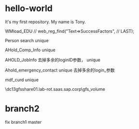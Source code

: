 # hello-world
It's my first repository.
My name is Tony.

WMload_EDU
//	web_reg_find("Text=>SuccessFactors", 
//		LAST);

Person search
unique

AHold_Comp_Info
unique

AHOLD_JobInfo
去掉多余的loginID参数，
unique

Ahold_emergency_contact
unique  去掉多余的login_参数

mdf_curd
unique

\\dc13gfsshare01.lab-rot.saas.sap.corp\gfs_volume


branch2
=======
fix
branch1
 master
